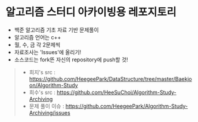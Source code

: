 # 알고리즘 스터디 아카이빙용 레포지토리
 * 백준 알고리즘 기초 자료 기반 문제풀이
 * 알고리즘 언어는 c++
 * 월, 수, 금 각 2문제씩
 * 자료조사는 'Issues'에 올리기!
 * 소스코드는 fork뜬 자신의 repository에 push할 것!
>   * 희지's src : https://github.com/HeegeePark/DataStructure/tree/master/Baekjoon/Algorithm-Study 
>   * 희수's src : https://github.com/HeeSuChoi/Algorithm-Study-Archiving
>   * 문제 풀이 이슈 : https://github.com/HeegeePark/Algorithm-Study-Archiving/issues
